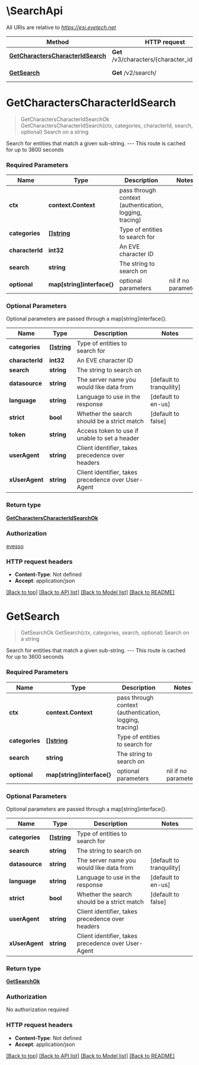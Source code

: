 # \SearchApi

All URIs are relative to *https://esi.evetech.net*

Method | HTTP request | Description
------------- | ------------- | -------------
[**GetCharactersCharacterIdSearch**](SearchApi.md#GetCharactersCharacterIdSearch) | **Get** /v3/characters/{character_id}/search/ | Search on a string
[**GetSearch**](SearchApi.md#GetSearch) | **Get** /v2/search/ | Search on a string


# **GetCharactersCharacterIdSearch**
> GetCharactersCharacterIdSearchOk GetCharactersCharacterIdSearch(ctx, categories, characterId, search, optional)
Search on a string

Search for entities that match a given sub-string.  ---  This route is cached for up to 3600 seconds

### Required Parameters

Name | Type | Description  | Notes
------------- | ------------- | ------------- | -------------
 **ctx** | **context.Context** | pass through context (authentication, logging, tracing)
  **categories** | [**[]string**](string.md)| Type of entities to search for | 
  **characterId** | **int32**| An EVE character ID | 
  **search** | **string**| The string to search on | 
 **optional** | **map[string]interface{}** | optional parameters | nil if no parameters

### Optional Parameters
Optional parameters are passed through a map[string]interface{}.

Name | Type | Description  | Notes
------------- | ------------- | ------------- | -------------
 **categories** | [**[]string**](string.md)| Type of entities to search for | 
 **characterId** | **int32**| An EVE character ID | 
 **search** | **string**| The string to search on | 
 **datasource** | **string**| The server name you would like data from | [default to tranquility]
 **language** | **string**| Language to use in the response | [default to en-us]
 **strict** | **bool**| Whether the search should be a strict match | [default to false]
 **token** | **string**| Access token to use if unable to set a header | 
 **userAgent** | **string**| Client identifier, takes precedence over headers | 
 **xUserAgent** | **string**| Client identifier, takes precedence over User-Agent | 

### Return type

[**GetCharactersCharacterIdSearchOk**](get_characters_character_id_search_ok.md)

### Authorization

[evesso](../README.md#evesso)

### HTTP request headers

 - **Content-Type**: Not defined
 - **Accept**: application/json

[[Back to top]](#) [[Back to API list]](../README.md#documentation-for-api-endpoints) [[Back to Model list]](../README.md#documentation-for-models) [[Back to README]](../README.md)

# **GetSearch**
> GetSearchOk GetSearch(ctx, categories, search, optional)
Search on a string

Search for entities that match a given sub-string.  ---  This route is cached for up to 3600 seconds

### Required Parameters

Name | Type | Description  | Notes
------------- | ------------- | ------------- | -------------
 **ctx** | **context.Context** | pass through context (authentication, logging, tracing)
  **categories** | [**[]string**](string.md)| Type of entities to search for | 
  **search** | **string**| The string to search on | 
 **optional** | **map[string]interface{}** | optional parameters | nil if no parameters

### Optional Parameters
Optional parameters are passed through a map[string]interface{}.

Name | Type | Description  | Notes
------------- | ------------- | ------------- | -------------
 **categories** | [**[]string**](string.md)| Type of entities to search for | 
 **search** | **string**| The string to search on | 
 **datasource** | **string**| The server name you would like data from | [default to tranquility]
 **language** | **string**| Language to use in the response | [default to en-us]
 **strict** | **bool**| Whether the search should be a strict match | [default to false]
 **userAgent** | **string**| Client identifier, takes precedence over headers | 
 **xUserAgent** | **string**| Client identifier, takes precedence over User-Agent | 

### Return type

[**GetSearchOk**](get_search_ok.md)

### Authorization

No authorization required

### HTTP request headers

 - **Content-Type**: Not defined
 - **Accept**: application/json

[[Back to top]](#) [[Back to API list]](../README.md#documentation-for-api-endpoints) [[Back to Model list]](../README.md#documentation-for-models) [[Back to README]](../README.md)

